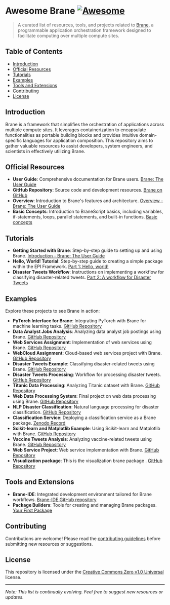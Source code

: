 # Awesome Brane [![Awesome](https://awesome.re/badge.svg)](https://awesome.re)

> A curated list of resources, tools, and projects related to [Brane](https://wiki.enablingpersonalizedinterventions.nl/user-guide/overview.html), a programmable application orchestration framework designed to facilitate computing over multiple compute sites.

## Table of Contents

- [Introduction](#introduction)
- [Official Resources](#official-resources)
- [Tutorials](#tutorials)
- [Examples](#examples)
- [Tools and Extensions](#tools-and-extensions)
- [Contributing](#contributing)
- [License](#license)

## Introduction

Brane is a framework that simplifies the orchestration of applications across multiple compute sites. It leverages containerization to encapsulate functionalities as portable building blocks and provides intuitive domain-specific languages for application composition. This repository aims to gather valuable resources to assist developers, system engineers, and scientists in effectively utilizing Brane.

## Official Resources

- **User Guide**: Comprehensive documentation for Brane users. [Brane: The User Guide](https://wiki.enablingpersonalizedinterventions.nl/user-guide/)
- **GitHub Repository**: Source code and development resources. [Brane on GitHub](https://github.com/epi-project/brane)
- **Overview**: Introduction to Brane's features and architecture. [Overview - Brane: The User Guide](https://wiki.enablingpersonalizedinterventions.nl/user-guide/overview.html)
- **Basic Concepts**: Introduction to BraneScript basics, including variables, if-statements, loops, parallel statements, and built-in functions. [Basic concepts](https://wiki.enablingpersonalizedinterventions.nl/user-guide/branescript/basics.html?highlight=conditions#if-statements)

## Tutorials

- **Getting Started with Brane**: Step-by-step guide to setting up and using Brane. [Introduction - Brane: The User Guide](https://wiki.enablingpersonalizedinterventions.nl/user-guide/system-admins/introduction.html)
- **Hello, World! Tutorial**: Step-by-step guide to creating a simple package within the EPI Framework. [Part 1: Hello, world!](https://wiki.enablingpersonalizedinterventions.nl/tutorials/tutorials/2023-04-20/p1_hello_world.html)
- **Disaster Tweets Workflow**: Instructions on implementing a workflow for classifying disaster-related tweets. [Part 2: A workflow for Disaster Tweets](https://wiki.enablingpersonalizedinterventions.nl/tutorials/tutorials/2023-04-20/p2_disaster_tweets.html)

## Examples

Explore these projects to see Brane in action:

- **PyTorch Interface for Brane**: Integrating PyTorch with Brane for machine learning tasks. [GitHub Repository](https://github.com/YAMWD/PyTorch_interface_for_Brane)
- **Data Analyst Jobs Analysis**: Analyzing data analyst job postings using Brane. [GitHub Repository](https://github.com/damla-jpg/brane-data-analyst-jobs)
- **Web Services Assignment**: Implementation of web services using Brane. [GitHub Repository](https://github.com/Alireza-Ahmady/Web_Services_Assignment4b_UVA_Group14_Final)
- **WebCloud Assignment**: Cloud-based web services project with Brane. [GitHub Repository](https://github.com/sandeyez/WebCloud-Asg-4b)
- **Disaster Tweets Example**: Classifying disaster-related tweets using Brane. [GitHub Repository](https://github.com/epi-project/brane-disaster-tweets-example)
- **Disaster Tweets Processing**: Workflow for processing disaster tweets. [GitHub Repository](https://github.com/marinoandrea/disaster-tweets-brane)
- **Titanic Data Processing**: Analyzing Titanic dataset with Brane. [GitHub Repository](https://github.com/Web-Services-and-Cloud-Based-Systems-G9/brane-titanic-processing)
- **Web Data Processing System**: Final project on web data processing using Brane. [GitHub Repository](https://github.com/97Simei/wdps27_final)
- **NLP Disaster Classification**: Natural language processing for disaster classification. [GitHub Repository](https://github.com/Ric0rdanza/nlp-disaster-for-brane)
- **Classification Service**: Deploying a classification service as a Brane package. [Zenodo Record](https://zenodo.org/record/6609830)
- **Scikit-learn and Matplotlib Example**: Using Scikit-learn and Matplotlib with Brane. [GitHub Repository](https://github.com/tomwassing/brane-project)
- **Vaccine Tweets Analysis**: Analyzing vaccine-related tweets using Brane. [GitHub Repository](https://github.com/Asror-coder/ws-vaccine-tweets/tree/v1.0.0)
- **Web Service Project**: Web service implementation with Brane. [GitHub Repository](https://github.com/Rrrruin/Web_Service_G24)
- **Visualization package**: This is the visualization brane package . [GitHub Repository](https://github.com/straightedge77/wscs4_visualize)



## Tools and Extensions

- **Brane-IDE**: Integrated development environment tailored for Brane workflows. [Brane-IDE GitHub repository](https://github.com/epi-project/brane-ide)
- **Package Builders**: Tools for creating and managing Brane packages. [Your First Package](https://wiki.enablingpersonalizedinterventions.nl/user-guide/software-engineers/hello-world.html)



## Contributing

Contributions are welcome! Please read the [contributing guidelines](https://github.com/epi-project/brane/blob/main/.github/CONTRIBUTING.md) before submitting new resources or suggestions.

## License

This repository is licensed under the [Creative Commons Zero v1.0 Universal](LICENSE) license.

---

*Note: This list is continually evolving. Feel free to suggest new resources or updates.*
